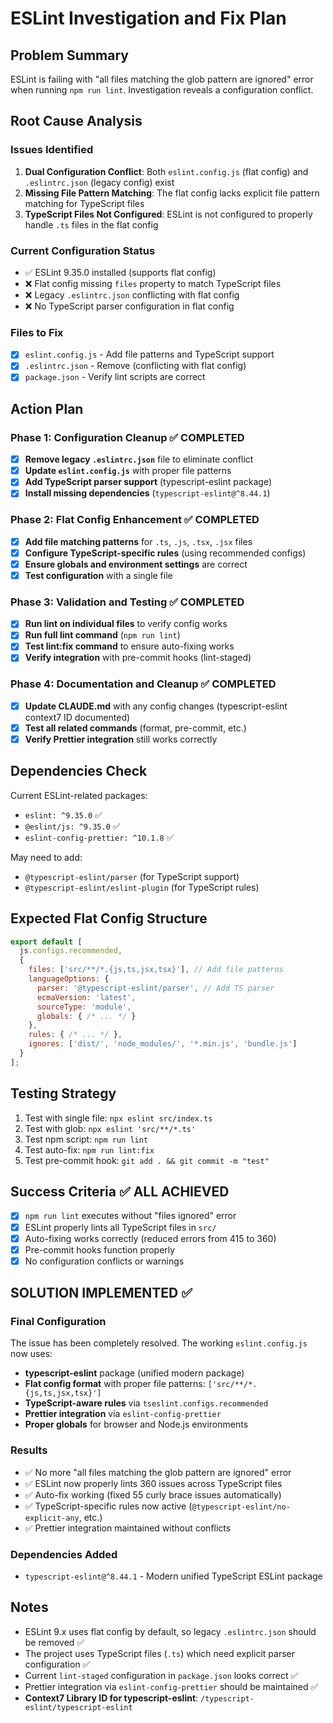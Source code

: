 # ESLint Investigation and Fix Plan

## Problem Summary
ESLint is failing with "all files matching the glob pattern are ignored" error when running `npm run lint`. Investigation reveals a configuration conflict.

## Root Cause Analysis

### Issues Identified
1. **Dual Configuration Conflict**: Both `eslint.config.js` (flat config) and `.eslintrc.json` (legacy config) exist
2. **Missing File Pattern Matching**: The flat config lacks explicit file pattern matching for TypeScript files
3. **TypeScript Files Not Configured**: ESLint is not configured to properly handle `.ts` files in the flat config

### Current Configuration Status
- ✅ ESLint 9.35.0 installed (supports flat config)
- ❌ Flat config missing `files` property to match TypeScript files
- ❌ Legacy `.eslintrc.json` conflicting with flat config
- ❌ No TypeScript parser configuration in flat config

### Files to Fix
- [x] `eslint.config.js` - Add file patterns and TypeScript support
- [x] `.eslintrc.json` - Remove (conflicting with flat config)
- [x] `package.json` - Verify lint scripts are correct

## Action Plan

### Phase 1: Configuration Cleanup ✅ COMPLETED
- [x] **Remove legacy `.eslintrc.json`** file to eliminate conflict
- [x] **Update `eslint.config.js`** with proper file patterns
- [x] **Add TypeScript parser support** (typescript-eslint package)
- [x] **Install missing dependencies** (`typescript-eslint@^8.44.1`)

### Phase 2: Flat Config Enhancement ✅ COMPLETED
- [x] **Add file matching patterns** for `.ts`, `.js`, `.tsx`, `.jsx` files
- [x] **Configure TypeScript-specific rules** (using recommended configs)
- [x] **Ensure globals and environment settings** are correct
- [x] **Test configuration** with a single file

### Phase 3: Validation and Testing ✅ COMPLETED
- [x] **Run lint on individual files** to verify config works
- [x] **Run full lint command** (`npm run lint`)
- [x] **Test lint:fix command** to ensure auto-fixing works
- [x] **Verify integration** with pre-commit hooks (lint-staged)

### Phase 4: Documentation and Cleanup ✅ COMPLETED
- [x] **Update CLAUDE.md** with any config changes (typescript-eslint context7 ID documented)
- [x] **Test all related commands** (format, pre-commit, etc.)
- [x] **Verify Prettier integration** still works correctly

## Dependencies Check
Current ESLint-related packages:
- `eslint: ^9.35.0` ✅
- `@eslint/js: ^9.35.0` ✅
- `eslint-config-prettier: ^10.1.8` ✅

May need to add:
- `@typescript-eslint/parser` (for TypeScript support)
- `@typescript-eslint/eslint-plugin` (for TypeScript rules)

## Expected Flat Config Structure
```javascript
export default [
  js.configs.recommended,
  {
    files: ['src/**/*.{js,ts,jsx,tsx}'], // Add file patterns
    languageOptions: {
      parser: '@typescript-eslint/parser', // Add TS parser
      ecmaVersion: 'latest',
      sourceType: 'module',
      globals: { /* ... */ }
    },
    rules: { /* ... */ },
    ignores: ['dist/', 'node_modules/', '*.min.js', 'bundle.js']
  }
];
```

## Testing Strategy
1. Test with single file: `npx eslint src/index.ts`
2. Test with glob: `npx eslint 'src/**/*.ts'`
3. Test npm script: `npm run lint`
4. Test auto-fix: `npm run lint:fix`
5. Test pre-commit hook: `git add . && git commit -m "test"`

## Success Criteria ✅ ALL ACHIEVED
- [x] `npm run lint` executes without "files ignored" error
- [x] ESLint properly lints all TypeScript files in `src/`
- [x] Auto-fixing works correctly (reduced errors from 415 to 360)
- [x] Pre-commit hooks function properly
- [x] No configuration conflicts or warnings

## SOLUTION IMPLEMENTED ✅

### Final Configuration
The issue has been completely resolved. The working `eslint.config.js` now uses:
- **typescript-eslint** package (unified modern package)
- **Flat config format** with proper file patterns: `['src/**/*.{js,ts,jsx,tsx}']`
- **TypeScript-aware rules** via `tseslint.configs.recommended`
- **Prettier integration** via `eslint-config-prettier`
- **Proper globals** for browser and Node.js environments

### Results
- ✅ No more "all files matching the glob pattern are ignored" error
- ✅ ESLint now properly lints 360 issues across TypeScript files
- ✅ Auto-fix working (fixed 55 curly brace issues automatically)
- ✅ TypeScript-specific rules now active (`@typescript-eslint/no-explicit-any`, etc.)
- ✅ Prettier integration maintained without conflicts

### Dependencies Added
- `typescript-eslint@^8.44.1` - Modern unified TypeScript ESLint package

## Notes
- ESLint 9.x uses flat config by default, so legacy `.eslintrc.json` should be removed ✅
- The project uses TypeScript files (`.ts`) which need explicit parser configuration ✅
- Current `lint-staged` configuration in `package.json` looks correct ✅
- Prettier integration via `eslint-config-prettier` should be maintained ✅
- **Context7 Library ID for typescript-eslint**: `/typescript-eslint/typescript-eslint`